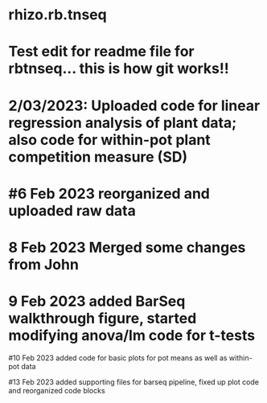 # rhizo.rb.tnseq

# Test edit for readme file for rbtnseq... this is how git works!!

# 2/03/2023: Uploaded code for linear regression analysis of plant data; also code for within-pot plant competition measure (SD)

# #6 Feb 2023 reorganized and uploaded raw data

# 8 Feb 2023 Merged some changes from John

# 9 Feb 2023 added BarSeq walkthrough figure, started modifying anova/lm code for t-tests

#10 Feb 2023 added code for basic plots for pot means as well as within-pot data

#13 Feb 2023 added supporting files for barseq pipeline, fixed up plot code and reorganized code blocks


